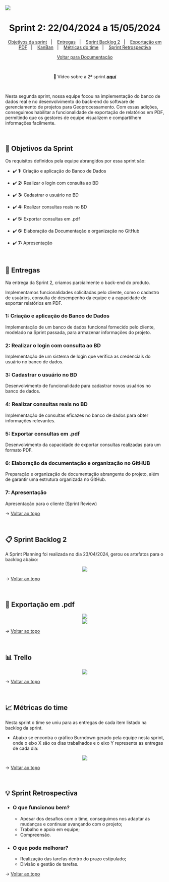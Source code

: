 <img src="./docs/Analystics.png" />

<span  id="topo">

  

<h1  align="center">Sprint 2: 22/04/2024 a 15/05/2024</h1>

<p  align="center">
<a  href="#objetivos">Objetivos da sprint</a> &nbsp |&nbsp &nbsp
<a  href="#entregas">Entregas</a> &nbsp |&nbsp &nbsp
<a  href="#sprint_backlog">Sprint Backlog 2</a> &nbsp |&nbsp &nbsp
<a  href="#export_pdf">Exportação em PDF</a> &nbsp |&nbsp &nbsp
<a  href="#kanban">KanBan</a> &nbsp |&nbsp &nbsp 
<a  href="#metricas">Métricas do time</a> &nbsp |&nbsp &nbsp 
<a  href="#sprint_retrospectiva">Sprint Retrospectiva</a>
</p>

<p align="center">
<a href="">Voltar para Documentação<a>
<br>
</p>
  
<div align="center">
<br>
  
:movie_camera: Vídeo sobre a 2ª sprint <a href="https://www.youtube.com/watch?v=gYo1Vt42_MY">***aqui***</a>  

<br>
</div>

<p>Nesta segunda sprint, nossa equipe focou na implementação do banco de dados real e no desenvolvimento do back-end do software de gerenciamento de projetos para Geoprocessamento. Com essas adições, conseguimos habilitar a funcionalidade de exportação de relatórios em PDF, permitindo que os gestores de equipe visualizem e compartilhem informações facilmente.</p>

<br>  

<span  id="objetivos">

## :dart: Objetivos da Sprint

Os requisitos definidos pela equipe abrangidos por essa sprint são:

  

- :heavy_check_mark: **1:** Criação e aplicação do Banco de Dados

- :heavy_check_mark: **2:** Realizar o login com consulta ao BD

- :heavy_check_mark: **3:** Cadastrar o usuário no BD

- :heavy_check_mark: **4:** Realizar consultas reais no BD

- :heavy_check_mark: **5:** Exportar consultas em .pdf

- :heavy_check_mark: **6:** Elaboração da Documentação e organização no GitHub

- :heavy_check_mark: **7:** Apresentação


<br>

<span  id="entregas">

## 📲 Entregas

Na entrega da Sprint 2, criamos parcialmente o back-end do produto. 

Implementamos funcionalidades solicitadas pelo cliente, como o cadastro de usuários, consulta de desempenho da equipe e a capacidade de exportar relatórios em PDF.
  

### 1: Criação e aplicação do Banco de Dados

  

Implementação de um banco de dados funcional fornecido pelo cliente, modelado na Sprint passada, para armazenar informações do projeto.

  

### 2: Realizar o login com consulta ao BD

  

Implementação de um sistema de login que verifica as credenciais do usuário no banco de dados.

  

### 3: Cadastrar o usuário no BD

  

Desenvolvimento de funcionalidade para cadastrar novos usuários no banco de dados.



### 4: Realizar consultas reais no BD

  

Implementação de consultas eficazes no banco de dados para obter informações relevantes.


### 5: Exportar consultas em .pdf

Desenvolvimento da capacidade de exportar consultas realizadas para um formato PDF.


### 6: Elaboração da documentação e organização no GitHUB

  

Preparação e organização de documentação abrangente do projeto, além de garantir uma estrutura organizada no GitHub.



### 7: Apresentação

  

Apresentação para o cliente (Sprint Review)



→ [Voltar ao topo](#topo)

<br> 

<span  id="sprint_backlog">

## :clipboard: Sprint Backlog 2
<p>A Sprint Planning foi realizada no dia 23/04/2024, gerou os artefatos para o backlog abaixo:</p>
<div align="center">
      <img src="./docs/sprint_backlog2.png">
      <br>
</div>

→ [Voltar ao topo](#topo)

<br>

<span  id="export_pdf">

## :rice_scene: Exportação em .pdf

<div align="center">
      <img src="./docs/FuncinalidadePDFbotao.png">
      <br>
      <img src="./docs/FuncinalidadePDF.png">
</div>

→ [Voltar ao topo](#topo)

<br>

<span  id="kanban">

##  :bar_chart: Trello

<div align="center">
      <img src="./docs/Trello2.png">
      <br>
</div>

→ [Voltar ao topo](#topo)

<br>

<span  id="metricas">

## :chart_with_upwards_trend: Métricas do time

Nesta sprint o time se uniu para as entregas de cada item listado na backlog da sprint.

- Abaixo se encontra o gráfico Burndown gerado pela equipe nesta sprint, onde o eixo X são os dias trabalhados e o eixo Y representa as entregas de cada dia:


<div  align="center">
<img  src="./docs/burndown_sprint2.jpg"  />
</div>


→ [Voltar ao topo](#topo)

<br>

<span  id="sprint_retrospectiva">

## :bulb: Sprint Retrospectiva

- ### O que funcionou bem?
  - Apesar dos desafios com o time, conseguimos nos adaptar às mudanças e continuar avançando com o projeto;
  - Trabalho e apoio em equipe;
  - Compreensão.
  
- ### O que pode melhorar?
  - Realização das tarefas dentro do prazo estipulado;
  - Divisão e gestão de tarefas.


→ [Voltar ao topo](#topo)
